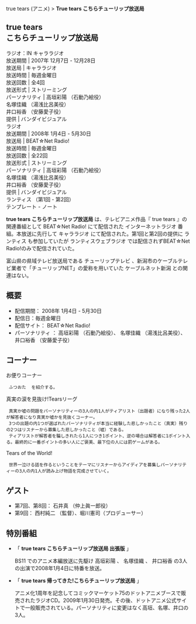 true tears (アニメ)  > **True tears こちらチューリップ放送局**

true tears  
こちらチューリップ放送局  
---  
ラジオ：IN キャララジオ  
放送期間  |  2007年  12月7日  \-  12月28日   
放送局  |  キャララジオ   
放送時間  |  毎週金曜日   
放送回数  |  全4回   
放送形式  |  ストリーミング   
パーソナリティ  |  高垣彩陽  （石動乃絵役）   
名塚佳織  （湯浅比呂美役）  
井口裕香  （安藤愛子役）  
提供  |  バンダイビジュアル   
ラジオ  
放送期間  |  2008年  1月4日  \-  5月30日   
放送局  |  BEAT☆Net Radio!   
放送時間  |  毎週金曜日   
放送回数  |  全22回   
放送形式  |  ストリーミング   
パーソナリティ  |  高垣彩陽  （石動乃絵役）   
名塚佳織  （湯浅比呂美役）  
井口裕香  （安藤愛子役）  
提供  |  バンダイビジュアル    
ランティス  （第1回 - 第2回）  
テンプレート  \-  ノート  
  
**true tears こちらチューリップ放送局** は、テレビアニメ作品『  true tears  』の関連番組として  BEAT☆Net
Radio!  にて配信された  インターネットラジオ  番組。本放送に先行して  キャララジオ  にて配信された。第1回と第2回の提供に  ランティス
も参加していたが  ランティスウェブラジオ  では配信されずBEAT☆Net Radio!のみで配信されていた。

富山県の県域テレビ放送局である  チューリップテレビ  、新潟市のケーブルテレビ業者で「チューリップNET」の愛称を用いていた  ケーブルネット新潟
との関連はない。

##  概要  

  * 配信期間：  2008年  1月4日  \-  5月30日 
  * 配信日：毎週金曜日 
  * 配信サイト：  BEAT☆Net Radio! 
  * パーソナリティ  ：  高垣彩陽  （石動乃絵役）、  名塚佳織  （湯浅比呂美役）、  井口裕香  （安藤愛子役） 

##  コーナー  

お便りコーナー

     ふつおた  を紹介する。 
真実の涙を見抜け!Tearsリーグ

     真実か嘘の問題をパーソナリティーの3人の内1人がティアリスト（出題者）になり残った2人が解答者になり真実か嘘かを見抜くコーナー。 
     3つの出題の内1つが選ばれたパーソナリティが本当に経験した悲しかったこと（真実）残りの2つはリスナーから募集した悲しかったこと（嘘）である。 
     ティアリストが解答者を騙しきれたら1人につき1ポイント、逆の場合は解答者に1ポイント入る。最終的に一番ポイントの多い人にご褒美、最下位の人には罰ゲームがある。 
Tears of the World!

     世界一泣ける話を作るということをテーマにリスナーからアイディアを募集しパーソナリティーの3人の内1人が読み上げ物語を完成させていく。 

##  ゲスト  

  * 第7回、第8回：  石井真  （仲上眞一郎役） 
  * 第9回：  西村純二  （監督）、堀川憲司（プロデューサー） 

##  特別番組  

  * 「 **true tears こちらチューリップ放送局 出張版** 」 

     BS11  でのアニメ本編放送に先駆け  高垣彩陽  、  名塚佳織  、  井口裕香  の3人の出演で2008年1月4日に特番を放送。 

  * 「 **true tears 帰ってきた!こちらチューリップ放送局** 」 

     アニメ化1周年を記念してコミックマーケット75のドットアニメブースで販売されたラジオCD。2009年1月30日発売。その後、ドットアニメ公式サイトで一般販売されている。パーソナリティに変更はなく高垣、名塚、井口の3人。 

